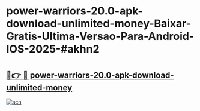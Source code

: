 # power-warriors-20.0-apk-download-unlimited-money-Baixar-Gratis-Ultima-Versao-Para-Android-IOS-2025-#akhn2

# <h2><a href="https://ainizakaria.my?title=power-warriors-20.0-apk-download-unlimited-money&ref=24M">🔗👉 🔴 power-warriors-20.0-apk-download-unlimited-money</a></h2>

[![acn](https://github.com/user-attachments/assets/0f9c940e-d8b0-45ae-aac7-cd30a18b3e1c)](https://ainizakaria.my?title=power-warriors-20.0-apk-download-unlimited-money&ref=24M)


